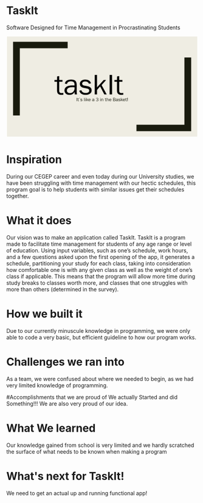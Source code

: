 # TaskIt
Software Designed for Time Management in Procrastinating Students

![](images/taskit.jpg)

# Inspiration
During our CEGEP career and even today during our University studies, we have been struggling with time management with our hectic schedules, this program goal is to help students with similar issues get their schedules together.

# What it does
Our vision was to make an application called TaskIt. TaskIt is a program made to facilitate time management for students of any age range or level of education. Using input variables, such as one’s schedule, work hours, and a few questions asked upon the first opening of the app, it generates a schedule, partitioning your study for each class, taking into consideration how comfortable one is with any given class as well as the weight of one’s class if applicable. This means that the program will allow more time during study breaks to classes worth more, and classes that one struggles with more than others (determined in the survey).

# How we built it
Due to our currently minuscule knowledge in programming, we were only able to code a very basic, but efficient guideline to how our program works.

# Challenges we ran into
As a team, we were confused about where we needed to begin, as we had very limited knowledge of programming.

#Accomplishments that we are proud of
We actually Started and did Something!!! We are also very proud of our idea.

# What We learned
Our knowledge gained from school is very limited and we hardly scratched the surface of what needs to be known when making a program

# What's next for TaskIt!
We need to get an actual up and running functional app!

